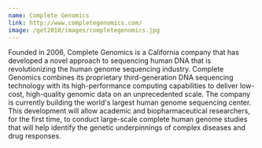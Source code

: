 ```yaml
---
name: Complete Genomics
link: http://www.completegenomics.com/
image: /get2010/images/completegenomics.jpg
---
```


Founded in 2006, Complete Genomics is a California company that has developed a novel approach to sequencing human DNA that is revolutionizing the human genome sequencing industry. Complete Genomics combines its proprietary third-generation DNA sequencing technology with its high-performance computing capabilities to deliver low-cost, high-quality genomic data on an unprecedented scale. The company is currently building the world's largest human genome sequencing center. This development will allow academic and biopharmaceutical researchers, for the first time, to conduct large-scale complete human genome studies that will help identify the genetic underpinnings of complex diseases and drug responses.
